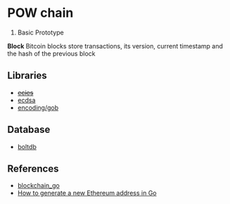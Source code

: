 # POW chain

1. Basic Prototype

**Block**
Bitcoin blocks store transactions, its version, current timestamp and the hash of the previous block

## Libraries

- ~~[ecies](https://ecies.org/go/)~~
- [ecdsa](https://pkg.go.dev/crypto/ecdsa)
- [encoding/gob](https://pkg.go.dev/encoding/gob)

## Database

- [boltdb](https://github.com/boltdb/bolt)

## References
- [blockchain_go](https://github.com/Jeiwan/blockchain_go)
- [How to generate a new Ethereum address in Go](https://www.quicknode.com/guides/web3-sdks/how-to-generate-a-new-ethereum-address-in-go)
